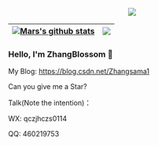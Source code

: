 <p align="center">
  <img align="center" src="https://github-profile-trophy.vercel.app/?username=limingzhong61&column=-1&title=MultipleLang,Star,Follower,Commit,Issue,PullRequest,Repositories" >
</p>

| <a href="https://github.com/anuraghazra/github-readme-stats"><img align="center" src="https://github-readme-stats.vercel.app/api?username=ZhangBlossom&show_icons=true&icon_color=805AD5&text_color=718096&bg_color=ffffff&include_all_commits=true&hide=contribs&count_private=true&theme=buefy&hide_border=true" alt="Mars's github stats" /></a> | <a href="https://github.com/anuraghazra/github-readme-stats"><img align="center" src="https://github-readme-stats.vercel.app/api/top-langs/?username=ZhangBlossom&layout=compact&theme=buefy&hide_border=true&hide=css,html" /></a> |
| ------------- | ------------- |

### Hello, I'm ZhangBlossom 👋

My Blog: https://blog.csdn.net/Zhangsama1

Can you give me a Star?

Talk(Note the intention)：

WX: qczjhczs0114

QQ: 460219753

